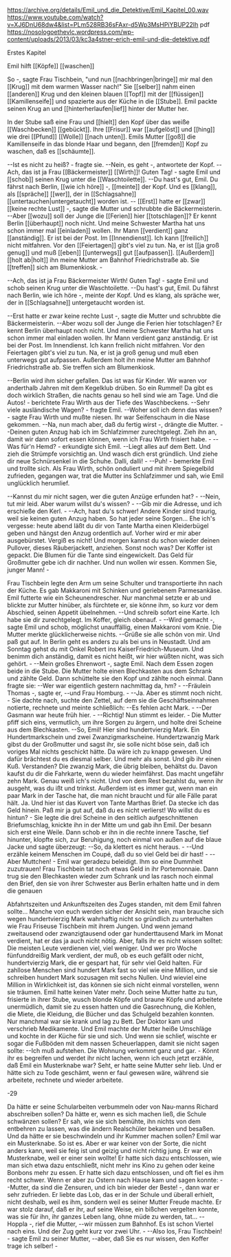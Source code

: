 https://archive.org/details/Emil_und_die_Detektive/Emil_Kapitel_00.wav
https://www.youtube.com/watch?v=XJ6DnU68dw4&list=PLm528RB36sFAxr-d5Wp3MsHPiYBUP22Ih
	pdf https://nosologoethevlc.wordpress.com/wp-content/uploads/2013/03/kc3a4stner-erich-emil-und-die-detektive.pdf

Erstes Kapitel 

Emil hilft [[Köpfe]] [[waschen]] 

So -, sagte Frau Tischbein, 
"und nun [[nachbringen|bringe]] mir mal den [[Krug]] mit dem warmen Wasser nach!" Sie [[selber]] nahm einen [[anderen]] Krug und den kleinen blauen [[Topf]] mit der [[flüssigen]] [[Kamillenseife]] und spazierte aus der Küche in die [[Stube]]. Emil packte seinen Krug an und [[hinterherlaufen|lief]] hinter der Mutter her. 

In der Stube saß eine Frau und [[hielt]] den Kopf über das weiße [[Waschbecken]] [[gebückt]]. Ihre [[Frisur]] war [[aufgelöst]] und [[hing]] wie drei [[Pfund]] [[Wolle]] [[nach unten]]. Emils Mutter [[goß]] die Kamillenseife in das blonde Haar und begann, den [[fremden]] Kopf zu waschen, daß es [[schäumte]]. 


--Ist es nicht zu heiß? - fragte sie. 
--Nein, es geht -, antwortete der Kopf. 
--Ach, das ist ja Frau [[Bäckermeister]] [[Wirth]]! Guten Tag! - sagte Emil und [[schob]] seinen Krug unter die [[Waschtoilette]]. 
--Du hast's gut, Emil. Du fährst nach Berlin, [[wie ich höre]] -, [[meinte]] der Kopf. Und es [[klang]], als [[spräche]] [[wer]], der in [[Schlagsahne]] [[untertauchen|untergetaucht]] worden ist. 
-- [[Erst]] hatte er [[zwar]] [[keine rechte Lust]] -, sagte die Mutter und schrubbte die Bäckermeisterin. 
--Aber [[wozu]] soll der Junge die [[Ferien]] hier [[totschlagen]]? Er kennt Berlin [[überhaupt]] noch nicht. Und meine Schwester Martha hat uns schon immer mal [[einladen]] wollen. Ihr Mann [[verdient]] ganz [[anständig]]. Er ist bei der Post. Im [[Innendienst]]. Ich kann [[freilich]] nicht mitfahren. Vor den [[Feiertagen]] gibt's viel zu tun. Na, er ist [[ja groß genug]] und muß [[eben]] [[unterwegs]] gut [[aufpassen]]. [[Außerdem]] [[holt ab|holt]] ihn meine Mutter am Bahnhof Friedrichstraße ab. Sie [[treffen]] sich am Blumenkiosk. - 

--Ach, das ist ja Frau Bäckermeister Wirth! Guten Tag! - sagte Emil und schob seinen Krug unter die Waschtoilette. 
--Du hast's gut, Emil. Du fährst nach Berlin, wie ich höre -, meinte der Kopf. 
Und es klang, als spräche wer, der in [[Schlagsahne]] untergetaucht worden ist. 

--Erst hatte er zwar keine rechte Lust -, sagte die Mutter und schrubbte die Bäckermeisterin. 
--Aber wozu soll der Junge die Ferien hier totschlagen? 
Er kennt Berlin überhaupt noch nicht. 
Und meine Schwester Martha hat uns schon immer mal einladen wollen. 
Ihr Mann verdient ganz anständig. 
Er ist bei der Post. 
Im Innendienst. 
Ich kann freilich nicht mitfahren. 
Vor den Feiertagen gibt's viel zu tun. 
Na, er ist ja groß genug und muß eben unterwegs gut aufpassen. 
Außerdem holt ihn meine Mutter am Bahnhof Friedrichstraße ab. 
Sie treffen sich am Blumenkiosk. 


--Berlin wird ihm sicher gefallen. Das ist was für Kinder. Wir waren vor anderthalb Jahren mit dem Kegelklub drüben. So ein Rummel! Da gibt es doch wirklich Straßen, die nachts genau so hell sind wie am Tage. Und die Autos! - berichtete Frau Wirth aus der Tiefe des Waschbeckens. 
--Sehr viele ausländische Wagen? - fragte Emil. 
--Woher soll ich denn das wissen? - sagte Frau Wirth und mußte niesen. Ihr war Seifenschaum in die Nase gekommen. 
--Na, nun mach aber, daß du fertig wirst -, drängte die Mutter. 
--Deinen guten Anzug hab ich im Schlafzimmer zurechtgelegt. Zieh ihn an, damit wir dann sofort essen können, wenn ich Frau Wirth frisiert habe. - 
--Was für'n Hemd? - erkundigte sich Emil. 
--Liegt alles auf dem Bett. Und zieh die Strümpfe vorsichtig an. Und wasch dich erst gründlich. Und ziehe dir neue Schnürsenkel in die Schuhe. Dalli, dalli! - 
--Puh! - bemerkte Emil und trollte sich. Als Frau Wirth, schön onduliert und mit ihrem Spiegelbild zufrieden, gegangen war, trat die Mutter ins Schlafzimmer und sah, wie Emil unglücklich herumlief. 

--Kannst du mir nicht sagen, wer die guten Anzüge erfunden hat? - 
--Nein, tut mir leid. Aber warum willst du's wissen? - 
--Gib mir die Adresse, und ich erschieße den Kerl. - 
--Ach, hast du's schwer! Andere Kinder sind traurig, weil sie keinen guten Anzug haben. So hat jeder seine Sorgen... Ehe ich's vergesse: heute abend läßt du dir von Tante Martha einen Kleiderbügel geben und hängst den Anzug ordentlich auf. Vorher wird er mir aber ausgebürstet. Vergiß es nicht! Und morgen kannst du schon wieder deinen Pullover, dieses Räuberjackett, anziehen. Sonst noch was? Der Koffer ist gepackt. Die Blumen für die Tante sind eingewickelt. Das Geld für Großmutter gebe ich dir nachher. Und nun wollen wir essen. Kommen Sie, junger Mann! - 

Frau Tischbein legte den Arm um seine Schulter und transportierte ihn nach der Küche. Es gab Makkaroni mit Schinken und geriebenem Parmesankäse. Emil futterte wie ein Scheunendrescher. Nur manchmal setzte er ab und blickte zur Mutter hinüber, als fürchtete er, sie könne ihm, so kurz vor dem Abschied, seinen Appetit übelnehmen. 
--Und schreib sofort eine Karte. Ich habe sie dir zurechtgelegt. Im Koffer, gleich obenauf. - 
--Wird gemacht -, sagte Emil und schob, möglichst unauffällig, einen Makkaroni vom Knie. Die Mutter merkte glücklicherweise nichts. 
--Grüße sie alle schön von mir. Und paß gut auf. In Berlin geht es anders zu als bei uns in Neustadt. Und am Sonntag gehst du mit Onkel Robert ins KaiserFriedrich-Museum. Und benimm dich anständig, damit es nicht heißt, wir hier wüßten nicht, was sich gehört. - 
--Mein großes Ehrenwort -, sagte Emil. Nach dem Essen zogen beide in die Stube. Die Mutter holte einen Blechkasten aus dem Schrank und zählte Geld. Dann schüttelte sie den Kopf und zählte noch einmal. Dann fragte sie: 
--Wer war eigentlich gestern nachmittag da, hm? - 
--Fräulein Thomas -, sagte er, 
--und Frau Homburg. - 
--Ja. Aber es stimmt noch nicht. - Sie dachte nach, suchte den Zettel, auf dem sie die Geschäftseinnahmen notierte, rechnete und meinte schließlich: 
--Es fehlen acht Mark. - 
--Der Gasmann war heute früh hier. - 
--Richtig! Nun stimmt es leider. - Die Mutter pfiff sich eins, vermutlich, um ihre Sorgen zu ärgern, und holte drei Scheine aus dem Blechkasten. 
--So, Emil! Hier sind hundertvierzig Mark. Ein Hundertmarkschein und zwei Zwanzigmarkscheine. Hundertzwanzig Mark gibst du der Großmutter und sagst ihr, sie solle nicht böse sein, daß ich voriges Mal nichts geschickt hätte. Da wäre ich zu knapp gewesen. Und dafür brächtest du es diesmal selber. Und mehr als sonst. Und gib ihr einen Kuß. Verstanden? Die zwanzig Mark, die übrig bleiben, behältst du. Davon kaufst du dir die Fahrkarte, wenn du wieder heimfährst. Das macht ungefähr zehn Mark. Genau weiß ich's nicht. Und von dem Rest bezahlst du, wenn ihr ausgeht, was du ißt und trinkst. Außerdem ist es immer gut, wenn man ein paar Mark in der Tasche hat, die man nicht braucht und für alle Fälle parat hält. Ja. Und hier ist das Kuvert von Tante Marthas Brief. Da stecke ich das Geld hinein. Paß mir ja gut auf, daß du es nicht verlierst! Wo willst du es hintun? - Sie legte die drei Scheine in den seitlich aufgeschnittenen Briefumschlag, knickte ihn in der Mitte um und gab ihn Emil. Der besann sich erst eine Weile. Dann schob er ihn in die rechte innere Tasche, tief hinunter, klopfte sich, zur Beruhigung, noch einmal von außen auf die blaue Jacke und sagte überzeugt: 
--So, da klettert es nicht heraus. - 
--Und erzähle keinem Menschen im Coupé, daß du so viel Geld bei dir hast! - 
--Aber Muttchen! - Emil war geradezu beleidigt. Ihm so eine Dummheit zuzutrauen! Frau Tischbein tat noch etwas Geld in ihr Portemonnaie. Dann trug sie den Blechkasten wieder zum Schrank und las rasch noch einmal den Brief, den sie von ihrer Schwester aus Berlin erhalten hatte und in dem die genauen 

Abfahrtszeiten und Ankunftszeiten des Zuges standen, mit dem Emil fahren sollte... Manche von euch werden sicher der Ansicht sein, man brauche sich wegen hundertvierzig Mark wahrhaftig nicht so gründlich zu unterhalten wie Frau Friseuse Tischbein mit ihrem Jungen. Und wenn jemand zweitausend oder zwanzigtausend oder gar hunderttausend Mark im Monat verdient, hat er das ja auch nicht nötig. Aber, falls ihr es nicht wissen solltet: Die meisten Leute verdienen viel, viel weniger. Und wer pro Woche fünfunddreißig Mark verdient, der muß, ob es euch gefällt oder nicht, hundertvierzig Mark, die er gespart hat, für sehr viel Geld halten. Für zahllose Menschen sind hundert Mark fast so viel wie eine Million, und sie schreiben hundert Mark sozusagen mit sechs Nullen. Und wieviel eine Million in Wirklichkeit ist, das können sie sich nicht einmal vorstellen, wenn sie träumen. Emil hatte keinen Vater mehr. Doch seine Mutter hatte zu tun, frisierte in ihrer Stube, wusch blonde Köpfe und braune Köpfe und arbeitete unermüdlich, damit sie zu essen hatten und die Gasrechnung, die Kohlen, die Miete, die Kleidung, die Bücher und das Schulgeld bezahlen konnten. Nur manchmal war sie krank und lag zu Bett. Der Doktor kam und verschrieb Medikamente. Und Emil machte der Mutter heiße Umschläge und kochte in der Küche für sie und sich. Und wenn sie schlief, wischte er sogar die Fußböden mit dem nassen Scheuerlappen, damit sie nicht sagen sollte: 
--Ich muß aufstehen. Die Wohnung verkommt ganz und gar. - Könnt ihr es begreifen und werdet ihr nicht lachen, wenn ich euch jetzt erzähle, daß Emil ein Musterknabe war? Seht, er hatte seine Mutter sehr lieb. Und er hätte sich zu Tode geschämt, wenn er faul gewesen wäre, während sie arbeitete, rechnete und wieder arbeitete. 

-29

Da hätte er seine Schularbeiten verbummeln oder von Nau-manns Richard abschreiben sollen? Da hätte er, wenn es sich machen ließ, die Schule schwänzen sollen? Er sah, wie sie sich bemühte, ihn nichts von dem entbehren zu lassen, was die ändern Realschüler bekamen und besaßen. Und da hätte er sie beschwindeln und ihr Kummer machen sollen? Emil war ein Musterknabe. So ist es. Aber er war keiner von der Sorte, die nicht anders kann, weil sie feig ist und geizig und nicht richtig jung. Er war ein Musterknabe, weil er einer sein wollte! Er hatte sich dazu entschlossen, wie man sich etwa dazu entschließt, nicht mehr ins Kino zu gehen oder keine Bonbons mehr zu essen. Er hatte sich dazu entschlossen, und oft fiel es ihm recht schwer. Wenn er aber zu Ostern nach Hause kam und sagen konnte: 
--Mutter, da sind die Zensuren, und ich bin wieder der Beste! -, dann war er sehr zufrieden. Er liebte das Lob, das er in der Schule und überall erhielt, nicht deshalb, weil es ihm, sondern weil es seiner Mutter Freude machte. Er war stolz darauf, daß er ihr, auf seine Weise, ein bißchen vergelten konnte, was sie für ihn, ihr ganzes Leben lang, ohne müde zu werden, tat... 
--Hoppla -, rief die Mutter, 
--wir müssen zum Bahnhof. Es ist schon Viertel nach eins. Und der Zug geht kurz vor zwei Uhr. - 
--Also los, Frau Tischbein! - sagte Emil zu seiner Mutter, 
--aber, daß Sie es nur wissen, den Koffer trage ich selber! -